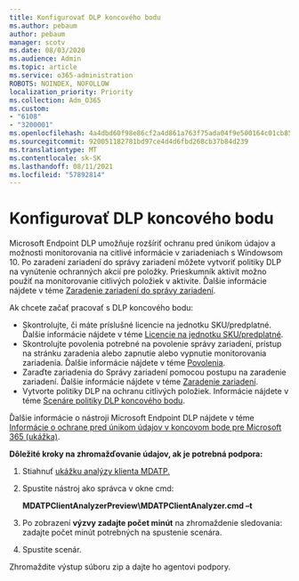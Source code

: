 ```yaml
---
title: Konfigurovať DLP koncového bodu
ms.author: pebaum
author: pebaum
manager: scotv
ms.date: 08/03/2020
ms.audience: Admin
ms.topic: article
ms.service: o365-administration
ROBOTS: NOINDEX, NOFOLLOW
localization_priority: Priority
ms.collection: Adm_O365
ms.custom:
- "6108"
- "3200001"
ms.openlocfilehash: 4a4dbd60f98e86cf2a4d861a763f75ada04f9e500164c01cb858a1537148a62f
ms.sourcegitcommit: 920051182781bd97ce4d4d6fbd268cb37b84d239
ms.translationtype: MT
ms.contentlocale: sk-SK
ms.lasthandoff: 08/11/2021
ms.locfileid: "57892814"
---
```

# <a name="configure-endpoint-dlp"></a>Konfigurovať DLP koncového bodu

Microsoft Endpoint DLP umožňuje rozšíriť ochranu pred únikom údajov a možnosti monitorovania na citlivé informácie v zariadeniach s Windowsom 10. Po zaradení zariadení do správy zariadení môžete vytvoriť politiky DLP na vynútenie ochranných akcií pre položky. Prieskumník aktivít možno použiť na monitorovanie citlivých položiek v aktivite. Ďalšie informácie nájdete v téme [Zaradenie zariadení do správy zariadení](https://docs.microsoft.com/microsoft-365/compliance/endpoint-dlp-getting-started#onboarding-devices-into-device-management).  

Ak chcete začať pracovať s DLP koncového bodu:

- Skontrolujte, či máte príslušné licencie na jednotku SKU/predplatné. Ďalšie informácie nájdete v téme [Licencie na jednotku SKU/predplatné](https://docs.microsoft.com/microsoft-365/compliance/endpoint-dlp-getting-started#skusubscriptions-licensing).
- Skontrolujte povolenia potrebné na povolenie správy zariadení, prístup na stránku zaradenia alebo zapnutie alebo vypnutie monitorovania zariadenia. Ďalšie informácie nájdete v téme [Povolenia](https://docs.microsoft.com/microsoft-365/compliance/endpoint-dlp-getting-started#permissions).
- Zaraďte zariadenia do Správy zariadení pomocou postupu na zaradenie zariadení. Ďalšie informácie nájdete v téme [Zaradenie zariadení](https://docs.microsoft.com/microsoft-365/compliance/endpoint-dlp-getting-started#onboarding-devices). 
- Vytvorte politiky DLP na ochranu citlivých položiek. Informácie nájdete v téme [Scenáre politiky DLP koncového bodu](https://docs.microsoft.com/microsoft-365/compliance/endpoint-dlp-using?view=o365-worldwide#endpoint-dlp-policy-scenarios).

Ďalšie informácie o nástroji Microsoft Endpoint DLP nájdete v téme [Informácie o ochrane pred únikom údajov v koncovom bode pre Microsoft 365 (ukážka)](https://docs.microsoft.com/microsoft-365/compliance/endpoint-dlp-learn-about).

**Dôležité kroky na zhromažďovanie údajov, ak je potrebná podpora:**

1. Stiahnuť [ukážku analýzy klienta MDATP.](https://aka.ms/betamdatpanalyzer)
1. Spustite nástroj ako správca v okne cmd:

    **MDATPClientAnalyzerPreview\MDATPClientAnalyzer.cmd –t**

1. Po zobrazení **výzvy zadajte počet minút** na zhromaždenie sledovania: zadajte počet minút potrebných na spustenie scenára.
1. Spustite scenár.

Zhromaždite výstup súboru zip a dajte ho agentovi podpory.
